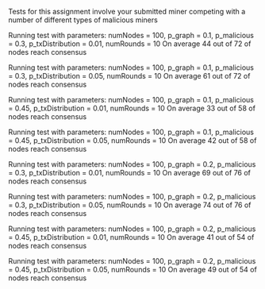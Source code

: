 Tests for this assignment involve your submitted miner competing with a number of different types of malicious miners

Running test with parameters: numNodes = 100, p_graph = 0.1, p_malicious = 0.3, p_txDistribution = 0.01, numRounds = 10
On average 44 out of 72 of nodes reach consensus

Running test with parameters: numNodes = 100, p_graph = 0.1, p_malicious = 0.3, p_txDistribution = 0.05, numRounds = 10
On average 61 out of 72 of nodes reach consensus

Running test with parameters: numNodes = 100, p_graph = 0.1, p_malicious = 0.45, p_txDistribution = 0.01, numRounds = 10
On average 33 out of 58 of nodes reach consensus

Running test with parameters: numNodes = 100, p_graph = 0.1, p_malicious = 0.45, p_txDistribution = 0.05, numRounds = 10
On average 42 out of 58 of nodes reach consensus

Running test with parameters: numNodes = 100, p_graph = 0.2, p_malicious = 0.3, p_txDistribution = 0.01, numRounds = 10
On average 69 out of 76 of nodes reach consensus

Running test with parameters: numNodes = 100, p_graph = 0.2, p_malicious = 0.3, p_txDistribution = 0.05, numRounds = 10
On average 74 out of 76 of nodes reach consensus

Running test with parameters: numNodes = 100, p_graph = 0.2, p_malicious = 0.45, p_txDistribution = 0.01, numRounds = 10
On average 41 out of 54 of nodes reach consensus

Running test with parameters: numNodes = 100, p_graph = 0.2, p_malicious = 0.45, p_txDistribution = 0.05, numRounds = 10
On average 49 out of 54 of nodes reach consensus
